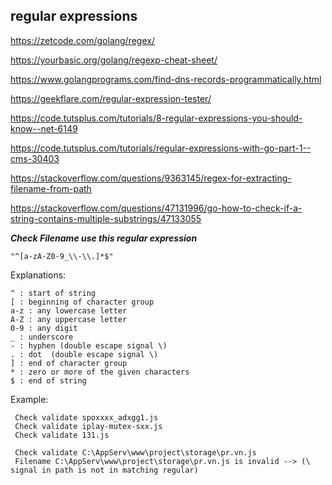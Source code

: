## regular expressions

https://zetcode.com/golang/regex/

https://yourbasic.org/golang/regexp-cheat-sheet/

https://www.golangprograms.com/find-dns-records-programmatically.html

https://geekflare.com/regular-expression-tester/

https://code.tutsplus.com/tutorials/8-regular-expressions-you-should-know--net-6149

https://code.tutsplus.com/tutorials/regular-expressions-with-go-part-1--cms-30403

https://stackoverflow.com/questions/9363145/regex-for-extracting-filename-from-path

https://stackoverflow.com/questions/47131996/go-how-to-check-if-a-string-contains-multiple-substrings/47133055

***Check Filename use this regular expression***
```
"^[a-zA-Z0-9_\\-\\.]*$"
```
Explanations:
```
^ : start of string
[ : beginning of character group
a-z : any lowercase letter
A-Z : any uppercase letter
0-9 : any digit
_ : underscore 
- : hyphen (double escape signal \)
. : dot  (double escape signal \)
] : end of character group
* : zero or more of the given characters
$ : end of string
```
Example:
```
 Check validate spoxxxx_adxgg1.js 
 Check validate iplay-mutex-sxx.js 
 Check validate 131.js 
 
 Check validate C:\AppServ\www\project\storage\pr.vn.js 
 Filename C:\AppServ\www\project\storage\pr.vn.js is invalid --> (\ signal in path is not in matching regular)
```

